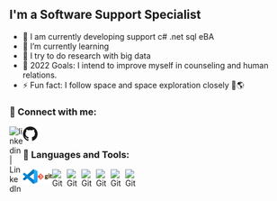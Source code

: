 ## I'm a Software Support Specialist
- 🔭 I am currently developing support c# .net sql eBA
- 🌱 I’m currently learning
- 🤔 I try to do research with big data
- 🥅 2022 Goals: I intend to improve myself in counseling and human relations.
- ⚡ Fun fact: I follow space and space exploration closely 🚀🌎



### 📩 Connect with me:

[<img align="left" alt="linkedin | LinkedIn" width="24px" src="https://raw.githubusercontent.com/peterthehan/peterthehan/master/assets/linkedin.svg" />](https://www.linkedin.com/in/yunusdemirtas/)
[<img align="left" alt="GitHub" width="26px" src="https://raw.githubusercontent.com/github/explore/78df643247d429f6cc873026c0622819ad797942/topics/github/github.png" />](https://github.com/yunusdemirtas)


<br />

### 🔧 Languages and Tools:

<img align="left" alt="Visual Studio Code" width="26px" src="https://raw.githubusercontent.com/github/explore/80688e429a7d4ef2fca1e82350fe8e3517d3494d/topics/visual-studio-code/visual-studio-code.png" />
<img align="left" alt="Git" width="26px" src="https://raw.githubusercontent.com/github/explore/80688e429a7d4ef2fca1e82350fe8e3517d3494d/topics/git/git.png" />
<img align="left" alt="Git" width="26px" src="https://cdn.icon-icons.com/icons2/2415/PNG/512/csharp_original_logo_icon_146578.png" />
<img align="left" alt="Git" width="26px" src="https://cdn.iconscout.com/icon/free/png-256/microsoft-dot-net-1-1175179.png" />
<img align="left" alt="Git" width="26px" src="https://progsoft.net/images/c-programming-language--icon-0f4a739c8ab9863270b6d7b75ed09df02d5d5128.png" />
<img align="left" alt="Git" width="26px" src="https://albasoft.com.tr/wp-content/uploads/2022/01/sqlserver.png" />
<img align="left" alt="Git" width="26px" src="https://pbs.twimg.com/profile_images/1473756532827246593/KRgw2UkV_400x400.jpg" />
<img align="left" alt="Git" width="26px" src="https://media-exp1.licdn.com/dms/image/C4D0BAQHL5tOv_WKEgA/company-logo_200_200/0/1519922033288?e=2147483647&v=beta&t=9IWmgHLUb5r4K-AZolidtzfPE5PFMwLgQFkpsJsqPfc" />

<br />
